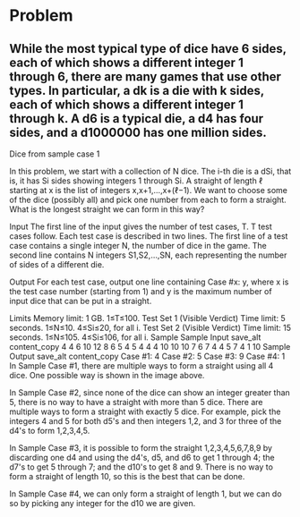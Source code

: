 # Problem
## While the most typical type of dice have 6 sides, each of which shows a different integer 1 through 6, there are many games that use other types. In particular, a dk is a die with k sides, each of which shows a different integer 1 through k. A d6 is a typical die, a d4 has four sides, and a d1000000 has one million sides.

Dice from sample case 1

In this problem, we start with a collection of N dice. The i-th die is a dSi, that is, it has Si sides showing integers 1 through Si. A straight of length ℓ starting at x is the list of integers x,x+1,…,x+(ℓ−1). We want to choose some of the dice (possibly all) and pick one number from each to form a straight. What is the longest straight we can form in this way?

Input
The first line of the input gives the number of test cases, T. T test cases follow. Each test case is described in two lines. The first line of a test case contains a single integer N, the number of dice in the game. The second line contains N integers S1,S2,…,SN, each representing the number of sides of a different die.

Output
For each test case, output one line containing Case #x: y, where x is the test case number (starting from 1) and y is the maximum number of input dice that can be put in a straight.

Limits
Memory limit: 1 GB.
1≤T≤100.
Test Set 1 (Visible Verdict)
Time limit: 5 seconds.
1≤N≤10.
4≤Si≤20, for all i.
Test Set 2 (Visible Verdict)
Time limit: 15 seconds.
1≤N≤105.
4≤Si≤106, for all i.
Sample
Sample Input
save_alt
content_copy
4
4
6 10 12 8
6
5 4 5 4 4 4
10
10 10 7 6 7 4 4 5 7 4
1
10
Sample Output
save_alt
content_copy
Case #1: 4
Case #2: 5
Case #3: 9
Case #4: 1
In Sample Case #1, there are multiple ways to form a straight using all 4 dice. One possible way is shown in the image above.

In Sample Case #2, since none of the dice can show an integer greater than 5, there is no way to have a straight with more than 5 dice. There are multiple ways to form a straight with exactly 5 dice. For example, pick the integers 4 and 5 for both d5⁠'s and then integers 1,2, and 3 for three of the d4⁠'s to form 1,2,3,4,5.

In Sample Case #3, it is possible to form the straight 1,2,3,4,5,6,7,8,9 by discarding one d4 and using the d4⁠'s, d5, and d6 to get 1 through 4; the d7⁠'s to get 5 through 7; and the d10⁠'s to get 8 and 9. There is no way to form a straight of length 10, so this is the best that can be done.

In Sample Case #4, we can only form a straight of length 1, but we can do so by picking any integer for the d10 we are given.
